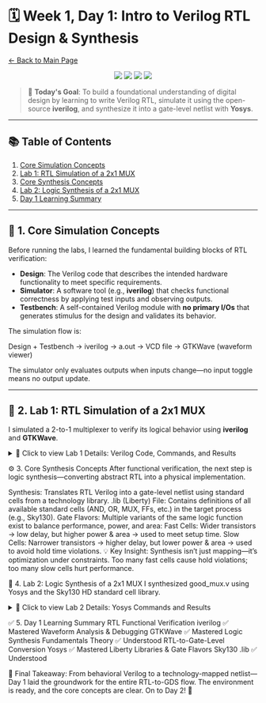 # 🗓️ Week 1, Day 1: Intro to Verilog RTL Design & Synthesis

[← Back to Main Page](../README.md)

<p align="center">
  <img src="https://img.shields.io/badge/Week-1-blue?style=for-the-badge" />
  <img src="https://img.shields.io/badge/Day-1-blueviolet?style=for-the-badge" />
  <img src="https://img.shields.io/badge/Status-Complete-brightgreen?style=for-the-badge" />
  <img src="https://img.shields.io/badge/Tools-iverilog_&_Yosys-orange?style=for-the-badge" />
</p>

> 🚀 **Today's Goal**: To build a foundational understanding of digital design by learning to write Verilog RTL, simulate it using the open-source **iverilog**, and synthesize it into a gate-level netlist with **Yosys**.

---

## 📚 Table of Contents
1. [Core Simulation Concepts](#-1-core-simulation-concepts)  
2. [Lab 1: RTL Simulation of a 2x1 MUX](#-2-lab-1-rtl-simulation-of-a-2x1-mux)  
3. [Core Synthesis Concepts](#-3-core-synthesis-concepts)  
4. [Lab 2: Logic Synthesis of a 2x1 MUX](#-4-lab-2-logic-synthesis-of-a-2x1-mux)  
5. [Day 1 Learning Summary](#-5-day-1-learning-summary)

---

## 🧠 1. Core Simulation Concepts

Before running the labs, I learned the fundamental building blocks of RTL verification:

- **Design**: The Verilog code that describes the intended hardware functionality to meet specific requirements.  
- **Simulator**: A software tool (e.g., **iverilog**) that checks functional correctness by applying test inputs and observing outputs.  
- **Testbench**: A self-contained Verilog module with **no primary I/Os** that generates stimulus for the design and validates its behavior.

The simulation flow is:

Design + Testbench → iverilog → a.out → VCD file → GTKWave (waveform viewer)

The simulator only evaluates outputs when inputs change—no input toggle means no output update.

---

## 🧪 2. Lab 1: RTL Simulation of a 2x1 MUX

I simulated a 2-to-1 multiplexer to verify its logical behavior using **iverilog** and **GTKWave**.

<details>
<summary>🔹 Click to view Lab 1 Details: Verilog Code, Commands, and Results</summary>

### 🔹 MUX Design: `good_mux.v`
```verilog
module good_mux(input i0, input i1, input sel, output reg y);
always@(*)
begin
    if(sel)
        y <= i1;
    else
        y <= i0;
end
endmodule

```

🔹 MUX Testbench: 
```verilog
`timescale 1ns/1ps
module tb_good_mux;
    // Inputs
    reg i0, i1, sel;
    // Outputs
    wire y;

    // Instantiate the Unit Under Test (UUT)
    good_mux uut (
        .sel(sel),
        .i0(i0),
        .i1(i1),
        .y(y)
    );

    initial begin
        $dumpfile("tb_good_mux.vcd");
        $dumpvars(0, tb_good_mux);
        // Initialize Inputs
        sel = 0;
        i0 = 0;
        i1 = 0;
        #300 $finish;
    end

    always #75 sel = ~sel;
    always #10 i0 = ~i0;
    always #55 i1 = ~i1;
endmodule
```

🔹 Simulation Commands

# Compile design + testbench
iverilog good_mux.v tb_good_mux.v

# Run simulation (generates tb_good_mux.vcd)
./a.out

# View waveform
gtkwave tb_good_mux.vcd

🔹 Waveform Analysis
✅ The output y correctly follows:

i0 when sel = 0
i1 when sel = 1
(See gtkwave_good_mux_simulation.png in repo for visual confirmation)
</details>

⚙️ 3. Core Synthesis Concepts
After functional verification, the next step is logic synthesis—converting abstract RTL into a physical implementation.

Synthesis: Translates RTL Verilog into a gate-level netlist using standard cells from a technology library.
.lib (Liberty) File: Contains definitions of all available standard cells (AND, OR, MUX, FFs, etc.) in the target process (e.g., Sky130).
Gate Flavors: Multiple variants of the same logic function exist to balance performance, power, and area:
Fast Cells: Wider transistors → low delay, but higher power & area → used to meet setup time.
Slow Cells: Narrower transistors → higher delay, but lower power & area → used to avoid hold time violations.
💡 Key Insight: Synthesis isn’t just mapping—it’s optimization under constraints. Too many fast cells cause hold violations; too many slow cells hurt performance. 

🔬 4. Lab 2: Logic Synthesis of a 2x1 MUX
I synthesized good_mux.v using Yosys and the Sky130 HD standard cell library.

<details>
<summary>🔹 Click to view Lab 2 Details: Yosys Commands and Results</summary>

🔹 Yosys Command Flow
yosys
read_liberty -lib ../lib/sky130_fd_sc_hd__tt_025C_1v80.lib
read_verilog good_mux.v
synth -top good_mux
abc -liberty ../lib/sky130_fd_sc_hd__tt_025C_1v80.lib
show
write_verilog -noattr good_mux_netlist.v

🔹 Synthesis Results
Yosys mapped the entire MUX to a single standard cell:
sky130_fd_sc_hd__mux2_1
Verified via show command (see synthesized_netlist.png in repo).
Clean netlist generated with -noattr to remove synthesis metadata.
🔹 Netlist Verification
Reused the same testbench (tb_good_mux.v) with the synthesized netlist:
iverilog good_mux_netlist.v tb_good_mux.v
./a.out
gtkwave tb_good_mux.vcd

✅ Waveform matched RTL simulation exactly—proving functional equivalence.

🔑 Why this works: Primary I/Os are unchanged by synthesis, so the same testbench validates both RTL and gate-level. 

</details>

✅ 5. Day 1 Learning Summary
RTL Functional Verification
iverilog
✅ Mastered
Waveform Analysis & Debugging
GTKWave
✅ Mastered
Logic Synthesis Fundamentals
Theory
✅ Understood
RTL-to-Gate-Level Conversion
Yosys
✅ Mastered
Liberty Libraries & Gate Flavors
Sky130
.lib
✅ Understood

🌟 Final Takeaway:
From behavioral Verilog to a technology-mapped netlist—Day 1 laid the groundwork for the entire RTL-to-GDS flow. The environment is ready, and the core concepts are clear. On to Day 2! 💎 
